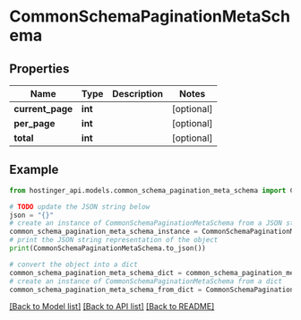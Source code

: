# CommonSchemaPaginationMetaSchema


## Properties

Name | Type | Description | Notes
------------ | ------------- | ------------- | -------------
**current_page** | **int** |  | [optional] 
**per_page** | **int** |  | [optional] 
**total** | **int** |  | [optional] 

## Example

```python
from hostinger_api.models.common_schema_pagination_meta_schema import CommonSchemaPaginationMetaSchema

# TODO update the JSON string below
json = "{}"
# create an instance of CommonSchemaPaginationMetaSchema from a JSON string
common_schema_pagination_meta_schema_instance = CommonSchemaPaginationMetaSchema.from_json(json)
# print the JSON string representation of the object
print(CommonSchemaPaginationMetaSchema.to_json())

# convert the object into a dict
common_schema_pagination_meta_schema_dict = common_schema_pagination_meta_schema_instance.to_dict()
# create an instance of CommonSchemaPaginationMetaSchema from a dict
common_schema_pagination_meta_schema_from_dict = CommonSchemaPaginationMetaSchema.from_dict(common_schema_pagination_meta_schema_dict)
```
[[Back to Model list]](../README.md#documentation-for-models) [[Back to API list]](../README.md#documentation-for-api-endpoints) [[Back to README]](../README.md)



